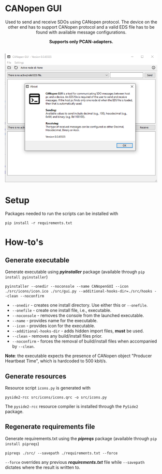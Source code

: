 # CANopen GUI

<div align='center'>
    <div>
Used to send and receive SDOs using CANopen protocol. The device on the other end has to support CANopen protocol and a valid EDS file has to be found with available message configurations.

**Supports only PCAN-adapters.**
    </div>
    <br>
    <img src='assets/help.png' alt='icon' width='750px'>
</div>

# Setup

Packages needed to run the scripts can be installed with
```
pip install -r requirements.txt
```

# How-to's

## Generate executable

Generate executable using **_pyinstaller_** package (available through `pip install pyinstaller`)
```
pyinstaller --onedir --noconsole --name CANopenGUI --icon ./src/icons/icon.ico ./src/gui.py --additional-hooks-dir=./src/hooks --clean --noconfirm
```

- `--onedir` - creates one install directory. Use either this or `--onefile`.
- `--onefile` - create one install file, i.e., executable.
- `--noconsole` - removes the console from the launched executable.
- `--name` - provides name for the executable.
- `--icon` - provides icon for the executable.
- `--additional-hooks-dir` - adds hidden import files, **must** be used.
- `--clean` - removes any build/install files prior.
- `--noconfirm` - forces the removal of build/install files when accompanied by `--clean`.

**Note**: the executable expects the presence of CANopen object "Producer Heartbeat Time", which is hardcoded to 500 kbit/s.

## Generate resources

Resource script `icons.py` is generated with
```
pyside2-rcc src/icons/icons.qrc -o src/icons.py
```
The `pyside2-rcc` resource compiler is installed through the `PySide2` package.  


## Regenerate requirements file
Generate requirements.txt using the **_pipreqs_** package (available through `pip install pipreqs`)
```
pipreqs ./src/ --savepath ./requirements.txt --force
```
`--force` overrides any previous **_requirements.txt_** file while `--savepath` dictates where the result is written to.
